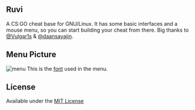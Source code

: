 ## Ruvi
A CS:GO cheat base for GNU/Linux. It has some basic interfaces and a mouse menu, so you can start building your cheat from there.
Big thanks to [@Vulgar1s](https://github.com/Vulgar1s) & [@daansayajin](https://github.com/daansayajin).

## Menu Picture
![menu](https://raw.githubusercontent.com/iFloody/ruvi-csgo-linux/master/resource/image.png)
This is the [font](https://fontstruct.com/fontstructions/show/735108/fs_tahoma_8px) used in the menu.

## License
Available under the [MIT License](https://github.com/iFloody/ruvi-csgo-linux/blob/master/LICENSE)
